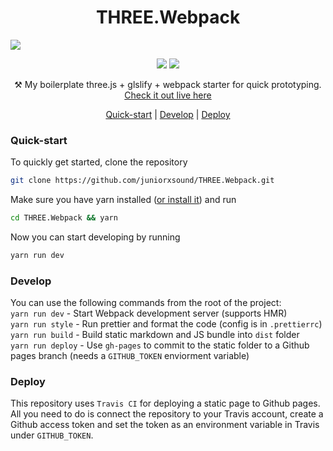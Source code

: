 <h1 align="center">THREE.Webpack</h1>
<img src="https://github.com/juniorxsound/THREE.Webpack/blob/master/docs/cover.jpg" />

<p align="center">
<img src="https://travis-ci.com/juniorxsound/THREE.Webpack.svg?token=ztzi6EexNpaHGeSp1q8W&branch=master" />
<img src="https://img.shields.io/badge/PRs-welcome-brightgreen.svg?style=flat-square" />
  
<p align="center">⚒ My boilerplate three.js + glslify + webpack starter for quick prototyping. <a href="https://juniorxsound.github.io/THREE.Webpack/">Check it out live here</a>
</p>
<p align="center"><a href="#quick-start">Quick-start</a> | <a href="#develop">Develop</a> | <a href="#deploy">Deploy</a></p>
</p>

### Quick-start
To quickly get started, clone the repository
```sh
git clone https://github.com/juniorxsound/THREE.Webpack.git
```
Make sure you have yarn installed ([or install it](https://yarnpkg.com/lang/en/docs/install/#mac-stable)) and run
```sh
cd THREE.Webpack && yarn
```
Now you can start developing by running
```sh
yarn run dev
```
### Develop
You can use the following commands from the root of the project:  
`yarn run dev` - Start Webpack development server (supports HMR)   
`yarn run style` - Run prettier and format the code (config is in `.prettierrc`)   
`yarn run build` - Build static markdown and JS bundle into `dist` folder   
`yarn run deploy` - Use `gh-pages` to commit to the static folder to a Github pages branch (needs a `GITHUB_TOKEN` enviorment variable)

### Deploy
This repository uses `Travis CI` for deploying a static page to Github pages. All you need to do is connect the repository to your Travis account, create a Github access token and set the token as an environment variable in Travis under `GITHUB_TOKEN`.
